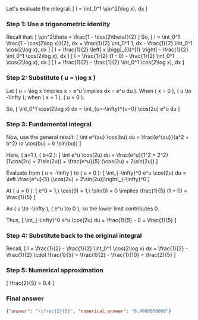 Let's evaluate the integral:
\[
I = \int_0^1 \sin^2(\log x)\, dx
\]

### Step 1: Use a trigonometric identity

Recall that:
\[
\sin^2\theta = \frac{1 - \cos(2\theta)}{2}
\]
So,
\[
I = \int_0^1 \frac{1 - \cos(2\log x)}{2}\, dx = \frac{1}{2} \int_0^1 1\, dx - \frac{1}{2} \int_0^1 \cos(2\log x)\, dx
\]
\[
I = \frac{1}{2} \left[ x \bigg|_{0}^{1} \right] - \frac{1}{2} \int_0^1 \cos(2\log x)\, dx
\]
\[
I = \frac{1}{2} (1 - 0) - \frac{1}{2} \int_0^1 \cos(2\log x)\, dx
\]
\[
I = \frac{1}{2} - \frac{1}{2} \int_0^1 \cos(2\log x)\, dx
\]

### Step 2: Substitute \( u = \log x \)

Let \( u = \log x \implies x = e^u \implies dx = e^u du \).
When \( x = 0 \), \( u \to -\infty \); when \( x = 1 \), \( u = 0 \).

So,
\[
\int_0^1 \cos(2\log x) dx = \int_{u=-\infty}^{u=0} \cos(2u) e^u du
\]

### Step 3: Fundamental integral

Now, use the general result:
\[
\int e^{au} \cos(bu) du = \frac{e^{au}}{a^2 + b^2} (a \cos(bu) + b \sin(bu))
\]

Here, \( a=1 \), \( b=2 \):
\[
\int e^u \cos(2u) du = \frac{e^u}{1^2 + 2^2} (1\cos(2u) + 2\sin(2u))
= \frac{e^u}{5} (\cos(2u) + 2\sin(2u))
\]

Evaluate from \( u = -\infty \) to \( u = 0 \):
\[
\int_{-\infty}^0 e^u \cos(2u) du = \left.\frac{e^u}{5} (\cos(2u) + 2\sin(2u))\right|_{-\infty}^0
\]

At \( u = 0 \):
\[
e^0 = 1,\ \cos(0) = 1,\ \sin(0) = 0
\implies \frac{1}{5} (1 + 0) = \frac{1}{5}
\]

As \( u \to -\infty \), \( e^u \to 0 \), so the lower limit contributes 0.

Thus,
\[
\int_{-\infty}^0 e^u \cos(2u) du = \frac{1}{5} - 0 = \frac{1}{5}
\]

### Step 4: Substitute back to the original integral

Recall,
\[
I = \frac{1}{2} - \frac{1}{2} \int_0^1 \cos(2\log x) dx = \frac{1}{2} - \frac{1}{2} \cdot \frac{1}{5} = \frac{1}{2} - \frac{1}{10} = \frac{2}{5}
\]

### Step 5: Numerical approximation

\[
\frac{2}{5} = 0.4
\]

### Final answer

```json
{"answer": "\\frac{2}{5}", "numerical_answer": "0.4000000000"}
```